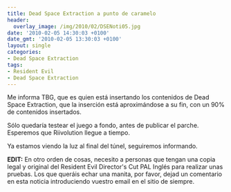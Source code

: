 ```yaml
---
title: Dead Space Extraction a punto de caramelo
header:
  overlay_image: /img/2010/02/DSENoti05.jpg
date: '2010-02-05 14:30:03 +0100'
date_gmt: '2010-02-05 13:30:03 +0100'
layout: single
categories:
- Dead Space Extraction
tags:
- Resident Evil
- Dead Space Extraction
---
```

Me informa TBG, que es quien está insertando los contenidos de Dead Space 
Extraction, que la inserción está aproximándose a su fin, con un 90% de contenidos 
insertados.

Sólo quedaría testear el juego a fondo, antes de publicar el parche. Esperemos 
que Riivolution llegue a tiempo.

Ya estamos viendo la luz al final del túnel, seguiremos informando.

**EDIT:** En otro orden de cosas, necesito a personas que tengan una copia legal 
y original del Resident Evil Director's Cut PAL Inglés para realizar unas pruebas. 
Los que queráis echar una manita, por favor, dejad un comentario en esta noticia 
introduciendo vuestro email en el sitio de siempre.
